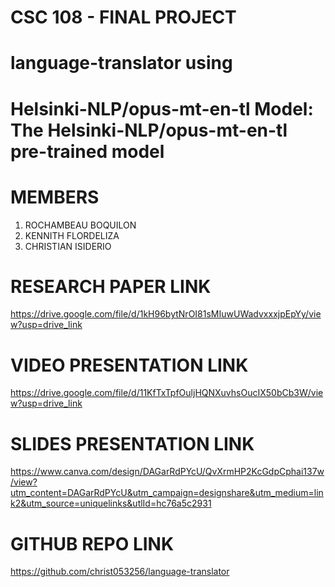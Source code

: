 # CSC 108 - FINAL PROJECT

# language-translator using

# Helsinki-NLP/opus-mt-en-tl Model: The Helsinki-NLP/opus-mt-en-tl pre-trained model

# MEMBERS

1. ROCHAMBEAU BOQUILON
2. KENNITH FLORDELIZA
3. CHRISTIAN ISIDERIO

# RESEARCH PAPER LINK

https://drive.google.com/file/d/1kH96bytNrOI81sMIuwUWadvxxxjpEpYy/view?usp=drive_link

# VIDEO PRESENTATION LINK

https://drive.google.com/file/d/11KfTxTpfOuljHQNXuvhsOucIX50bCb3W/view?usp=drive_link

# SLIDES PRESENTATION LINK

https://www.canva.com/design/DAGarRdPYcU/QvXrmHP2KcGdpCphai137w/view?utm_content=DAGarRdPYcU&utm_campaign=designshare&utm_medium=link2&utm_source=uniquelinks&utlId=hc76a5c2931

# GITHUB REPO LINK

https://github.com/christ053256/language-translator
